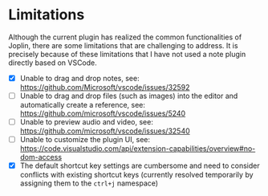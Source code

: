 # Limitations

Although the current plugin has realized the common functionalities of Joplin, there are some limitations that are challenging to address. It is precisely because of these limitations that I have not used a note plugin directly based on VSCode.

- [x] Unable to drag and drop notes, see: <https://github.com/Microsoft/vscode/issues/32592>
- [ ] Unable to drag and drop files (such as images) into the editor and automatically create a reference, see: <https://github.com/microsoft/vscode/issues/5240>
- [ ] Unable to preview audio and video, see: <https://github.com/microsoft/vscode/issues/32540>
- [ ] Unable to customize the plugin UI, see: <https://code.visualstudio.com/api/extension-capabilities/overview#no-dom-access>
- [x] The default shortcut key settings are cumbersome and need to consider conflicts with existing shortcut keys (currently resolved temporarily by assigning them to the `ctrl+j` namespace)
